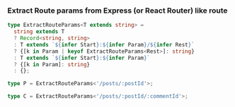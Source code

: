 ### Extract Route params from Express (or React Router) like route

```ts
type ExtractRouteParams<T extends string> =
  string extends T
  ? Record<string, string>
  : T extends `${infer Start}:${infer Param}/${infer Rest}`
  ? {[k in Param | keyof ExtractRouteParams<Rest>]: string}
  : T extends `${infer Start}:${infer Param}`
  ? {[k in Param]: string}
  : {};

type P = ExtractRouteParams<'/posts/:postId'>;

type C = ExtractRouteParams<'/posts/:postId/:commentId'>;
```
